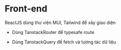 # Front-end
ReactJS dùng thư viện MUI, Tailwind để xây giao diện

- Dùng TanstackRouter để typesafe route

- Dùng TanstackQuery để fetch và tương tác dữ liệu